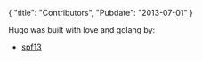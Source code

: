 {
    "title": "Contributors",
    "Pubdate": "2013-07-01"
}

Hugo was built with love and golang by:

* [spf13](https://github.com/spf13)

